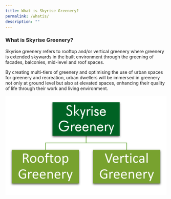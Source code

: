 ```yaml
---
title: What is Skyrise Greenery?
permalink: /whatis/
description: ""
---
```

### What is Skyrise Greenery?

Skyrise greenery refers to rooftop and/or vertical greenery where greenery is extended skywards in the built environment through the greening of facades, balconies, mid-level and roof spaces.

By creating multi-tiers of greenery and optimising the use of urban spaces for greenery and recreation, urban dwellers will be immersed in greenery not only at ground level but also at elevated spaces, enhancing their quality of life through their work and living environment.


![](/images/Graphics/Skyrise%20Greenery%20-%20rooftop%20vertical.png)